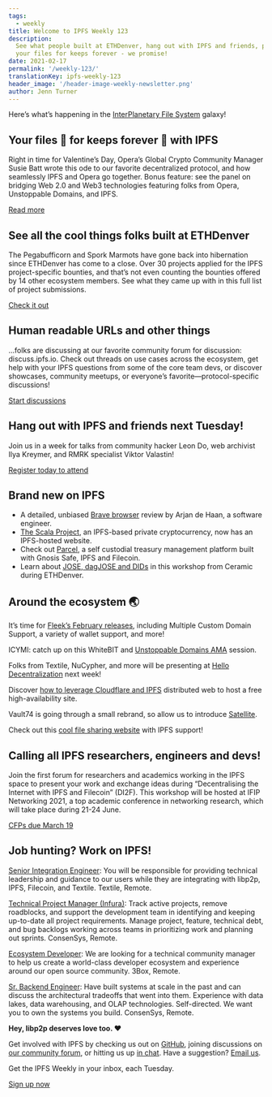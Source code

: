 ```yaml
---
tags:
  - weekly
title: Welcome to IPFS Weekly 123
description:
  See what people built at ETHDenver, hang out with IPFS and friends, plus
  your files for keeps forever - we promise!
date: 2021-02-17
permalink: '/weekly-123/'
translationKey: ipfs-weekly-123
header_image: '/header-image-weekly-newsletter.png'
author: Jenn Turner
---
```


Here’s what’s happening in the [InterPlanetary File System](https://ipfs.io/) galaxy!

## Your files 💖 for keeps forever 💖 with IPFS

Right in time for Valentine’s Day, Opera’s Global Crypto Community Manager Susie Batt wrote this ode to our favorite decentralized protocol, and how seamlessly IPFS and Opera go together. Bonus feature: see the panel on bridging Web 2.0 and Web3 technologies featuring folks from Opera, Unstoppable Domains, and IPFS.

[Read more](https://blogs.opera.com/tips-and-tricks/2021/02/opera-crypto-files-for-keeps-ipfs-unstoppable-domains/)

## See all the cool things folks built at ETHDenver

The Pegabufficorn and Spork Marmots have gone back into hibernation since ETHDenver has come to a close. Over 30 projects applied for the IPFS project-specific bounties, and that’s not even counting the bounties offered by 14 other ecosystem members. See what they came up with in this full list of project submissions.

[Check it out](https://medium.com/ethdenver/every-project-submitted-at-ethdenver-coloradojam-2021-444a9be42e88)

## Human readable URLs and other things

...folks are discussing at our favorite community forum for discussion: discuss.ipfs.io. Check out threads on use cases across the ecosystem, get help with your IPFS questions from some of the core team devs, or discover showcases, community meetups, or everyone’s favorite—protocol-specific discussions!

[Start discussions](https://discuss.ipfs.io/)

## Hang out with IPFS and friends next Tuesday!

Join us in a week for talks from community hacker Leon Do, web archivist Ilya Kreymer, and RMRK specialist Viktor Valastin!

[Register today to attend](https://www.meetup.com/San-Francisco-IPFS/events/276018298/)

## Brand new on IPFS

- A detailed, unbiased [Brave browser](https://medium.com/nerd-for-tech/brave-browser-review-e2ad87da5ef9) review by Arjan de Haan, a software engineer.
- [The Scala Project](https://twitter.com/ScalaHQ/status/1361432463113916419?s=20), an IPFS-based private cryptocurrency, now has an IPFS-hosted website.
- Check out [Parcel](https://www.youtube.com/watch?v=z3UaRU0j8Vg&feature=emb_logo), a self custodial treasury management platform built with Gnosis Safe, IPFS and Filecoin.
- Learn about [JOSE, dagJOSE and DIDs](https://www.youtube.com/watch?v=oIqC_sv8Xfo) in this workshop from Ceramic during ETHDenver.

## Around the ecosystem 🌏

It’s time for [Fleek’s February releases](https://blog.fleek.co/posts/release-update-multiple-custom-domains-walletconnect-tld-verification), including Multiple Custom Domain Support, a variety of wallet support, and more!

ICYMI: catch up on this WhiteBIT and [Unstoppable Domains AMA](https://youtu.be/IKzcZlpNxvU) session.

Folks from Textile, NuCypher, and more will be presenting at [Hello Decentralization](https://hellodecentralization.com/) next week!

Discover [how to leverage Cloudflare and IPFS](https://coywolf.pro/webmaster/ipfs-distributed-web-cloudflare-host-site/) distributed web to host a free high-availability site.

Vault74 is going through a small rebrand, so allow us to introduce [Satellite](https://twitter.com/Satellite_im/status/1359410687009828866?s=20).

Check out this [cool file sharing website](https://www.reddit.com/r/ipfs/comments/lh1s9g/file_sharing_website_with_ipfs_support/) with IPFS support!

## Calling all IPFS researchers, engineers and devs!

Join the first forum for researchers and academics working in the IPFS space to present your work and exchange ideas during “Decentralising the Internet with IPFS and Filecoin” (DI2F). This workshop will be hosted at IFIP Networking 2021, a top academic conference in networking research, which will take place during 21-24 June.

[CFPs due March 19](https://research.protocol.ai/blog/2021/decentralising-the-internet-with-ipfs-and-filecoin-di2f-workshop-at-ifip-networking-2021-call-for-contributions/)

## Job hunting? Work on IPFS!

[Senior Integration Engineer](https://textile.breezy.hr/p/cad4ea4bf0c9-senior-integrations-engineer): You will be responsible for providing technical leadership and guidance to our users while they are integrating with libp2p, IPFS, Filecoin, and Textile. Textile, Remote.

[Technical Project Manager (Infura)](https://boards.greenhouse.io/consensys/jobs/2507095): Track active projects, remove roadblocks, and support the development team in identifying and keeping up-to-date all project requirements. Manage project, feature, technical debt, and bug backlogs working across teams in prioritizing work and planning out sprints. ConsenSys, Remote.

[Ecosystem Developer](https://jobs.lever.co/3box/ec1093c5-ed31-483c-b1b3-49b07bd0bd2e): We are looking for a technical community manager to help us create a world-class developer ecosystem and experience around our open source community. 3Box, Remote.

[Sr. Backend Engineer](https://boards.greenhouse.io/consensys/jobs/2426803): Have built systems at scale in the past and can discuss the architectural tradeoffs that went into them. Experience with data lakes, data warehousing, and OLAP technologies. Self-directed. We want you to own the systems you build. ConsenSys, Remote.

**Hey, libp2p deserves love too. ❤️**

Get involved with IPFS by checking us out on [GitHub](https://github.com/ipfs), joining discussions on [our community forum](https://discuss.ipfs.io/), or hitting us up [in chat](https://riot.im/app/#/room/#ipfs:matrix.org). Have a suggestion? [Email us](mailto:newsletter@ipfs.io).

Get the IPFS Weekly in your inbox, each Tuesday.

<p><a href="https://ipfs.us4.list-manage.com/subscribe?u=25473244c7d18b897f5a1ff6b&amp;id=cad54b2230" class="button button-primary">Sign up now</a></p>
